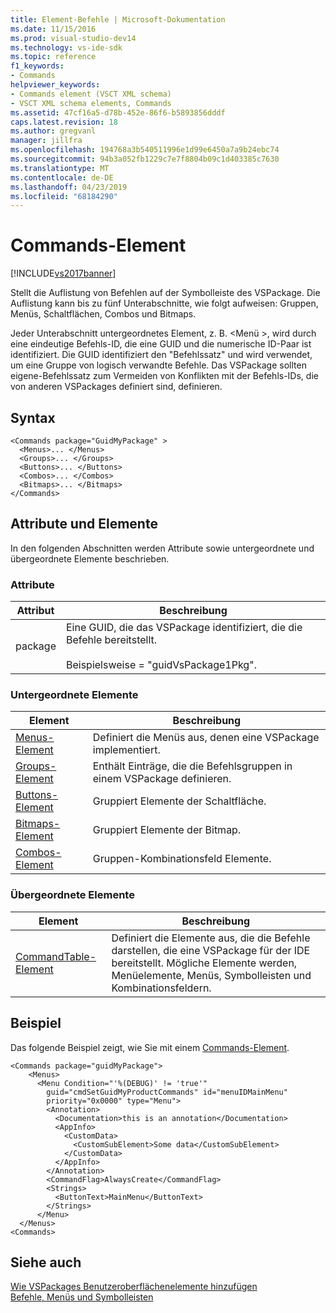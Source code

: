 ```yaml
---
title: Element-Befehle | Microsoft-Dokumentation
ms.date: 11/15/2016
ms.prod: visual-studio-dev14
ms.technology: vs-ide-sdk
ms.topic: reference
f1_keywords:
- Commands
helpviewer_keywords:
- Commands element (VSCT XML schema)
- VSCT XML schema elements, Commands
ms.assetid: 47cf16a5-d78b-452e-86f6-b5893856dddf
caps.latest.revision: 18
ms.author: gregvanl
manager: jillfra
ms.openlocfilehash: 194768a3b540511996e1d99e6450a7a9b24ebc74
ms.sourcegitcommit: 94b3a052fb1229c7e7f8804b09c1d403385c7630
ms.translationtype: MT
ms.contentlocale: de-DE
ms.lasthandoff: 04/23/2019
ms.locfileid: "68184290"
---
```

# <a name="commands-element"></a>Commands-Element
[!INCLUDE[vs2017banner](../includes/vs2017banner.md)]

Stellt die Auflistung von Befehlen auf der Symbolleiste des VSPackage. Die Auflistung kann bis zu fünf Unterabschnitte, wie folgt aufweisen: Gruppen, Menüs, Schaltflächen, Combos und Bitmaps.  
  
 Jeder Unterabschnitt untergeordnetes Element, z. B. \<Menü >, wird durch eine eindeutige Befehls-ID, die eine GUID und die numerische ID-Paar ist identifiziert. Die GUID identifiziert den "Befehlssatz" und wird verwendet, um eine Gruppe von logisch verwandte Befehle. Das VSPackage sollten eigene-Befehlssatz zum Vermeiden von Konflikten mit der Befehls-IDs, die von anderen VSPackages definiert sind, definieren.  
  
## <a name="syntax"></a>Syntax  
  
```  
<Commands package="GuidMyPackage" >  
  <Menus>... </Menus>  
  <Groups>... </Groups>  
  <Buttons>... </Buttons>  
  <Combos>... </Combos>  
  <Bitmaps>... </Bitmaps>  
</Commands>  
```  
  
## <a name="attributes-and-elements"></a>Attribute und Elemente  
 In den folgenden Abschnitten werden Attribute sowie untergeordnete und übergeordnete Elemente beschrieben.  
  
### <a name="attributes"></a>Attribute  
  
|Attribut|Beschreibung|  
|---------------|-----------------|  
|package|Eine GUID, die das VSPackage identifiziert, die die Befehle bereitstellt.<br /><br /> Beispielsweise = "guidVsPackage1Pkg".|  
  
### <a name="child-elements"></a>Untergeordnete Elemente  
  
|Element|Beschreibung|  
|-------------|-----------------|  
|[Menus-Element](../extensibility/menus-element.md)|Definiert die Menüs aus, denen eine VSPackage implementiert.|  
|[Groups-Element](../extensibility/groups-element.md)|Enthält Einträge, die die Befehlsgruppen in einem VSPackage definieren.|  
|[Buttons-Element](../extensibility/buttons-element.md)|Gruppiert Elemente der Schaltfläche.|  
|[Bitmaps-Element](../extensibility/bitmaps-element.md)|Gruppiert Elemente der Bitmap.|  
|[Combos-Element](../extensibility/combos-element.md)|Gruppen-Kombinationsfeld Elemente.|  
  
### <a name="parent-elements"></a>Übergeordnete Elemente  
  
|Element|Beschreibung|  
|-------------|-----------------|  
|[CommandTable-Element](../extensibility/commandtable-element.md)|Definiert die Elemente aus, die die Befehle darstellen, die eine VSPackage für der IDE bereitstellt. Mögliche Elemente werden, Menüelemente, Menüs, Symbolleisten und Kombinationsfeldern.|  
  
## <a name="example"></a>Beispiel  
 Das folgende Beispiel zeigt, wie Sie mit einem [Commands-Element](../extensibility/commands-element.md).  
  
```  
<Commands package="guidMyPackage">  
    <Menus>  
      <Menu Condition="'%(DEBUG)' != 'true'"   
        guid="cmdSetGuidMyProductCommands" id="menuIDMainMenu"   
        priority="0x0000" type="Menu">  
        <Annotation>  
          <Documentation>this is an annotation</Documentation>  
          <AppInfo>  
            <CustomData>  
              <CustomSubElement>Some data</CustomSubElement>  
            </CustomData>  
          </AppInfo>  
        </Annotation>  
        <CommandFlag>AlwaysCreate</CommandFlag>  
        <Strings>  
          <ButtonText>MainMenu</ButtonText>  
        </Strings>  
      </Menu>  
  </Menus>  
<Commands>  
```  
  
## <a name="see-also"></a>Siehe auch  
 [Wie VSPackages Benutzeroberflächenelemente hinzufügen](../extensibility/internals/how-vspackages-add-user-interface-elements.md)   
 [Befehle, Menüs und Symbolleisten](../extensibility/internals/commands-menus-and-toolbars.md)
